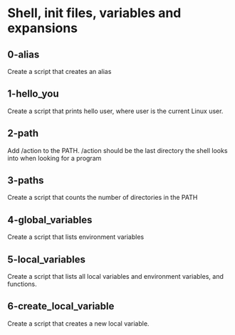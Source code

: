 # Shell, init files, variables and expansions
## 0-alias 
Create a script that creates an alias
## 1-hello_you 
Create a script that prints hello user, where user is the current Linux user.
## 2-path
Add /action to the PATH. /action should be the last directory the shell looks into when looking for a program
## 3-paths
Create a script that counts the number of directories in the PATH
## 4-global_variables
Create a script that lists environment variables
## 5-local_variables
Create a script that lists all local variables and environment variables, and functions.
## 6-create_local_variable
Create a script that creates a new local variable.
